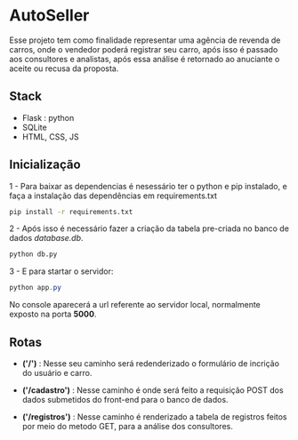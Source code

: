 # AutoSeller
Esse projeto tem como finalidade representar uma agência de revenda de carros, onde o vendedor poderá registrar seu carro, após isso é passado aos consultores e analistas, após essa análise é retornado ao anuciante o aceite ou recusa da proposta.

## Stack

- Flask : python
- SQLite
- HTML, CSS, JS

## Inicialização
1 - Para baixar as dependencias é nesessário ter o python e pip instalado, e faça a instalação das dependências em requirements.txt
```cmd
pip install -r requirements.txt
```

2 - Após isso é necessário fazer a criação da tabela pre-criada no banco de dados *database.db*.
```cmd
python db.py
```

3 - E para startar o servidor: 
```powershell
python app.py
```
No console aparecerá a url referente ao servidor local, normalmente exposto na porta **5000**.

## Rotas

- **('/')** : Nesse seu caminho será redenderizado o formulário de incrição do usuário e carro.

- **('/cadastro')** : Nesse caminho é onde será feito a requisição POST dos dados submetidos do front-end para o banco de dados.

- **('/registros')** : Nesse caminho é renderizado a tabela de registros feitos por meio do metodo GET, para a análise dos consultores. 
